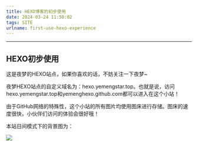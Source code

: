 ```yaml
---
title: HEXO博客的初步使用
date: 2024-03-24 11:50:02
tags: SITE
urlname: first-use-hexo-experience
---
```


---

## HEXO初步使用

这是夜梦的HEXO站点，如果你喜欢的话，不妨关注一下夜梦~

夜梦HEXO站点的自定义域名为：hexo.yemengstar.top。也就是说，访问hexo.yemengstar.top和yemenghexo.github.com都可以进入在这个小站！

由于GitHub网络的特殊性，这个小站的所有图片均使用图床进行存储。图床的速度很快，小伙伴们访问的体验会很好哦！

本站日间模式下的背景图为：

![](https://cn-sy1.rains3.com/yemenghexo/background.jpg)